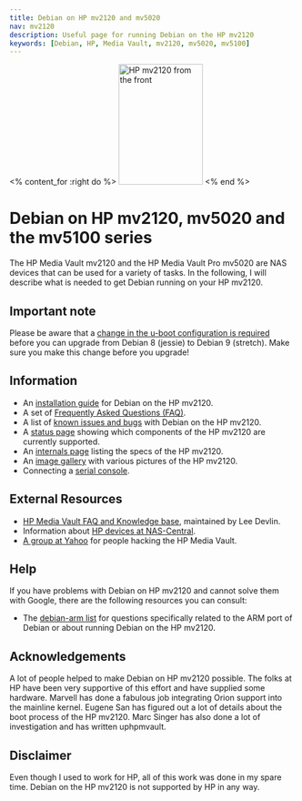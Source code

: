 ```yaml
---
title: Debian on HP mv2120 and mv5020
nav: mv2120
description: Useful page for running Debian on the HP mv2120
keywords: [Debian, HP, Media Vault, mv2120, mv5020, mv5100]
---
```


<% content_for :right do %>
<img src = "images/r_mv2120_front.jpg" class="border" alt="HP mv2120 from the front" width="148" height="212" />
<% end %>

<h1>Debian on HP mv2120, mv5020 and the mv5100 series</h1>

The HP Media Vault mv2120 and the HP Media Vault Pro mv5020 are NAS devices
that can be used for a variety of tasks.  In the following, I will describe
what is needed to get Debian running on your HP mv2120.

<h2>Important note</h2>

Please be aware that a [change in the u-boot configuration is
required](uboot-config) before you can upgrade from Debian 8 (jessie) to
Debian 9 (stretch).  Make sure you make this change before you upgrade!

<h2>Information</h2>

<ul>

<li>An <a href = "install/">installation guide</a> for Debian on the HP
mv2120.</li>

<li>A set of <a href = "faq/">Frequently Asked Questions (FAQ)</a>.</li>

<li>A list of <a href = "known-issues/">known issues and bugs</a> with
Debian on the HP mv2120.</li>

<li>A <a href = "status/">status page</a> showing which components of the HP
mv2120 are currently supported.</li>

<li>An <a href = "specs/">internals page</a> listing the specs of the HP
mv2120.</li>

<li>An <a href = "gallery/">image gallery</a> with various pictures of the
HP mv2120.</li>

<li>Connecting a <a href = "serial/">serial console</a>.</li>

</ul>

<h2>External Resources</h2>

<ul>

<li><a href = "http://k0lee.com/hpmediavault/index.php">HP Media Vault
FAQ and Knowledge base</a>, maintained by Lee Devlin.</li>

<li>Information about <a href = "http://hp.nas-central.org/">HP devices at
NAS-Central</a>.</li>

<li><a href = "http://tech.groups.yahoo.com/group/hackingthemediavault/">A
group at Yahoo</a> for people hacking the HP Media Vault.</li>

</ul>

<h2>Help</h2>

If you have problems with Debian on HP mv2120 and cannot solve them with
Google, there are the following resources you can consult:

<ul>

<li>The <a href = "http://lists.debian.org/debian-arm/">debian-arm list</a>
for questions specifically related to the ARM port of Debian or about
running Debian on the HP mv2120.</li>

</ul>

<h2>Acknowledgements</h2>

A lot of people helped to make Debian on HP mv2120 possible.  The folks at
HP have been very supportive of this effort and have supplied some
hardware.  Marvell has done a fabulous job integrating Orion support into
the mainline kernel.  Eugene San has figured out a lot of details about the
boot process of the HP mv2120.  Marc Singer has also done a lot of
investigation and has written uphpmvault.

<h2>Disclaimer</h2>

Even though I used to work for HP, all of this work was done in my spare
time.  Debian on the HP mv2120 is not supported by HP in any way.

